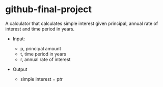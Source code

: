# github-final-project
A calculator that calculates simple interest given principal, annual rate of interest and time period in years.

- Input:
  -  p, principal amount
  -  t, time period in years
  -  r, annual rate of interest
   
- Output
   - simple interest = p*t*r
